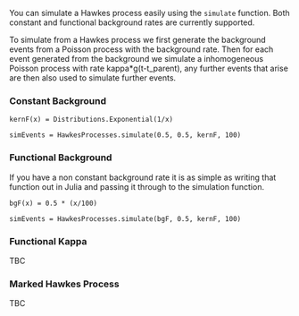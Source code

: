 
You can simulate a Hawkes process easily using the `simulate` function. Both constant and functional background rates are currently supported. 

To simulate from a Hawkes process we first generate the background events from a Poisson process with the background rate. Then for each event generated from the background we simulate a inhomogeneous Poisson process with rate kappa*g(t-t_parent), any further events that arise are then also used to simulate further events. 

### Constant Background 

```@example
kernF(x) = Distributions.Exponential(1/x)

simEvents = HawkesProcesses.simulate(0.5, 0.5, kernF, 100)
```

### Functional Background

If you have a non constant background rate it is as simple as writing that function out in Julia and passing it through to the simulation function. 

```@example
bgF(x) = 0.5 * (x/100)

simEvents = HawkesProcesses.simulate(bgF, 0.5, kernF, 100)
```

### Functional Kappa

TBC 

### Marked Hawkes Process

TBC
